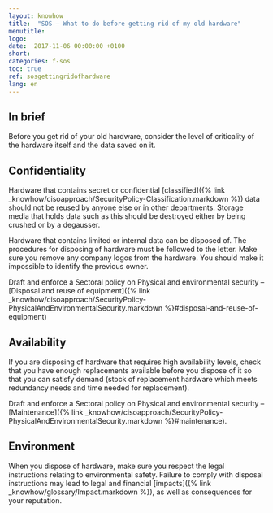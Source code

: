 ```yaml
---
layout: knowhow
title:  "SOS – What to do before getting rid of my old hardware"
menutitle:
logo:
date:  2017-11-06 00:00:00 +0100
short:
categories: f-sos
toc: true
ref: sosgettingridofhardware
lang: en
---
```


## In brief
Before you get rid of your old hardware, consider the level of criticality of the hardware itself and the data saved on it.

## Confidentiality
Hardware that contains secret or confidential [classified]({% link _knowhow/cisoapproach/SecurityPolicy-Classification.markdown %}) data should not be reused by anyone else or in other departments. Storage media that holds data such as this should be destroyed either by being crushed or by a degausser.

Hardware that contains limited or internal data can be disposed of. The procedures for disposing of hardware must be followed to the letter. Make sure you remove any company logos from the hardware. You should make it impossible to identify the previous owner. 

Draft and enforce a Sectoral policy on Physical and environmental security – [Disposal and reuse of equipment]({% link _knowhow/cisoapproach/SecurityPolicy-PhysicalAndEnvironmentalSecurity.markdown %}#disposal-and-reuse-of-equipment)

## Availability
If you are disposing of hardware that requires high availability levels, check that you have enough replacements available before you dispose of it so that you can satisfy demand (stock of replacement hardware which meets redundancy needs and time needed for replacement).

Draft and enforce a Sectoral policy on Physical and environmental security – [Maintenance]({% link _knowhow/cisoapproach/SecurityPolicy-PhysicalAndEnvironmentalSecurity.markdown %}#maintenance).

## Environment
When you dispose of hardware, make sure you respect the legal instructions relating to environmental safety. Failure to comply with disposal instructions may lead to legal and financial [impacts]({% link _knowhow/glossary/Impact.markdown %}), as well as consequences for your reputation.
